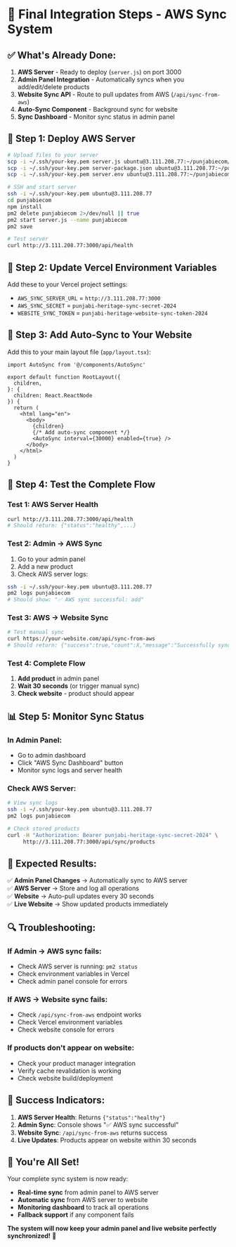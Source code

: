 # 🎯 Final Integration Steps - AWS Sync System

## ✅ **What's Already Done:**

1. **AWS Server** - Ready to deploy (`server.js`) on port 3000
2. **Admin Panel Integration** - Automatically syncs when you add/edit/delete products
3. **Website Sync API** - Route to pull updates from AWS (`/api/sync-from-aws`)
4. **Auto-Sync Component** - Background sync for website
5. **Sync Dashboard** - Monitor sync status in admin panel

## 🚀 **Step 1: Deploy AWS Server**

```bash
# Upload files to your server
scp -i ~/.ssh/your-key.pem server.js ubuntu@3.111.208.77:~/punjabiecom/
scp -i ~/.ssh/your-key.pem server-package.json ubuntu@3.111.208.77:~/punjabiecom/package.json
scp -i ~/.ssh/your-key.pem server.env ubuntu@3.111.208.77:~/punjabiecom/.env

# SSH and start server
ssh -i ~/.ssh/your-key.pem ubuntu@3.111.208.77
cd punjabiecom
npm install
pm2 delete punjabiecom 2>/dev/null || true
pm2 start server.js --name punjabiecom
pm2 save

# Test server
curl http://3.111.208.77:3000/api/health
```

## 🔧 **Step 2: Update Vercel Environment Variables**

Add these to your Vercel project settings:
- `AWS_SYNC_SERVER_URL` = `http://3.111.208.77:3000`
- `AWS_SYNC_SECRET` = `punjabi-heritage-sync-secret-2024`
- `WEBSITE_SYNC_TOKEN` = `punjabi-heritage-website-sync-token-2024`

## 🔄 **Step 3: Add Auto-Sync to Your Website**

Add this to your main layout file (`app/layout.tsx`):

```tsx
import AutoSync from '@/components/AutoSync'

export default function RootLayout({
  children,
}: {
  children: React.ReactNode
}) {
  return (
    <html lang="en">
      <body>
        {children}
        {/* Add auto-sync component */}
        <AutoSync interval={30000} enabled={true} />
      </body>
    </html>
  )
}
```

## 🧪 **Step 4: Test the Complete Flow**

### Test 1: AWS Server Health
```bash
curl http://3.111.208.77:3000/api/health
# Should return: {"status":"healthy",...}
```

### Test 2: Admin → AWS Sync
1. Go to your admin panel
2. Add a new product
3. Check AWS server logs:
```bash
ssh -i ~/.ssh/your-key.pem ubuntu@3.111.208.77
pm2 logs punjabiecom
# Should show: "✅ AWS sync successful: add"
```

### Test 3: AWS → Website Sync
```bash
# Test manual sync
curl https://your-website.com/api/sync-from-aws
# Should return: {"success":true,"count":X,"message":"Successfully synced..."}
```

### Test 4: Complete Flow
1. **Add product** in admin panel
2. **Wait 30 seconds** (or trigger manual sync)
3. **Check website** - product should appear

## 📊 **Step 5: Monitor Sync Status**

### In Admin Panel:
- Go to admin dashboard
- Click "AWS Sync Dashboard" button
- Monitor sync logs and server health

### Check AWS Server:
```bash
# View sync logs
ssh -i ~/.ssh/your-key.pem ubuntu@3.111.208.77
pm2 logs punjabiecom

# Check stored products
curl -H "Authorization: Bearer punjabi-heritage-sync-secret-2024" \
     http://3.111.208.77:3000/api/sync/products
```

## 🎯 **Expected Results:**

✅ **Admin Panel Changes** → Automatically sync to AWS server  
✅ **AWS Server** → Store and log all operations  
✅ **Website** → Auto-pull updates every 30 seconds  
✅ **Live Website** → Show updated products immediately  

## 🔍 **Troubleshooting:**

### If Admin → AWS sync fails:
- Check AWS server is running: `pm2 status`
- Check environment variables in Vercel
- Check admin panel console for errors

### If AWS → Website sync fails:
- Check `/api/sync-from-aws` endpoint works
- Check Vercel environment variables
- Check website console for errors

### If products don't appear on website:
- Check your product manager integration
- Verify cache revalidation is working
- Check website build/deployment

## 🎉 **Success Indicators:**

1. **AWS Server Health**: Returns `{"status":"healthy"}`
2. **Admin Sync**: Console shows "✅ AWS sync successful"
3. **Website Sync**: `/api/sync-from-aws` returns success
4. **Live Updates**: Products appear on website within 30 seconds

## 🚀 **You're All Set!**

Your complete sync system is now ready:
- **Real-time sync** from admin panel to AWS server
- **Automatic sync** from AWS server to website
- **Monitoring dashboard** to track all operations
- **Fallback support** if any component fails

**The system will now keep your admin panel and live website perfectly synchronized!** 🎯
